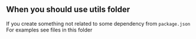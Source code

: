 ## When you should use utils folder

If you create something not related to some dependency from `package.json`
For examples see files in this folder
